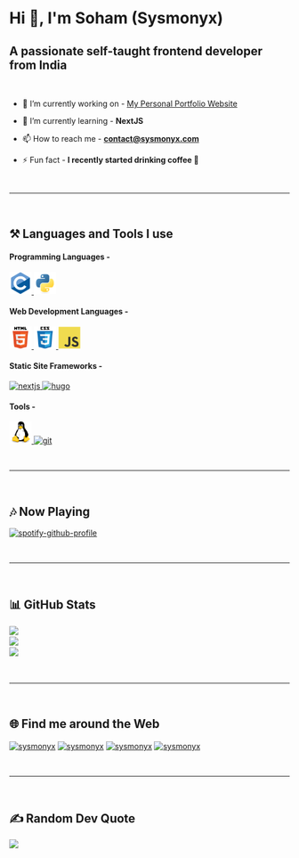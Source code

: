 <!--############################################################################################################################
#    /$$$$$$                                                                                                                    
#   /$$__  $$                                                                                                                   
#  | $$  \__/ /$$   /$$  /$$$$$$$ /$$$$$$/$$$$   /$$$$$$  /$$$$$$$  /$$   /$$ /$$   /$$         # Author:   Soham Ray [Sysmonyx]
#  |  $$$$$$ | $$  | $$ /$$_____/| $$_  $$_  $$ /$$__  $$| $$__  $$| $$  | $$|  $$ /$$/                                         
#   \____  $$| $$  | $$|  $$$$$$ | $$ \ $$ \ $$| $$  \ $$| $$  \ $$| $$  | $$ \  $$$$/          # Website:  https://sysmonyx.com
#   /$$  \ $$| $$  | $$ \____  $$| $$ | $$ | $$| $$  | $$| $$  | $$| $$  | $$  >$$  $$                                          
#  |  $$$$$$/|  $$$$$$$ /$$$$$$$/| $$ | $$ | $$|  $$$$$$/| $$  | $$|  $$$$$$$ /$$/\  $$         # Email:    contact@sysmonyx.com
#   \______/  \____  $$|_______/ |__/ |__/ |__/ \______/ |__/  |__/ \____  $$|__/  \__/                                         
#             /$$  | $$                                             /$$  | $$                                                   
#            |  $$$$$$/                                            |  $$$$$$/                                                   
#             \______/                                              \______/                                                    
################################################################################################################################
#   Description:    My GitHub profile README.
#
#############################################################################################################################-->
#   Hi 👋, I'm Soham (Sysmonyx)

##  A passionate self-taught frontend developer from India

<br>

- 🔭 I’m currently working on - [My Personal Portfolio Website](https://sysmonyx.com)

- 🌱 I’m currently learning - **NextJS**

- 📫 How to reach me - **contact@sysmonyx.com**

- ⚡ Fun fact - **I recently started drinking coffee 🙂**

<br>

---

<br>

##  ⚒️ Languages and Tools I use

<p>
<h4>Programming Languages -</h4>
<a href="https://www.cprogramming.com/" target="_blank" rel="noreferrer"> <img src="https://raw.githubusercontent.com/devicons/devicon/master/icons/c/c-original.svg" alt="c" width="40" height="40"/> </a>
<a href="https://www.python.org" target="_blank" rel="noreferrer"> <img src="https://raw.githubusercontent.com/devicons/devicon/master/icons/python/python-original.svg" alt="python" width="40" height="40"/> </a>

<h4>Web Development Languages -</h4>
<a href="https://www.w3.org/html/" target="_blank" rel="noreferrer"> <img src="https://raw.githubusercontent.com/devicons/devicon/master/icons/html5/html5-original-wordmark.svg" alt="html5" width="40" height="40"/> </a>
<a href="https://www.w3schools.com/css/" target="_blank" rel="noreferrer"> <img src="https://raw.githubusercontent.com/devicons/devicon/master/icons/css3/css3-original-wordmark.svg" alt="css3" width="40" height="40"/> </a>
<a href="https://developer.mozilla.org/en-US/docs/Web/JavaScript" target="_blank" rel="noreferrer"> <img src="https://raw.githubusercontent.com/devicons/devicon/master/icons/javascript/javascript-original.svg" alt="javascript" width="40" height="40"/> </a>

<h4>Static Site Frameworks -</h4>
<a href="https://nextjs.org/" target="_blank" rel="noreferrer"> <img src="https://cdn.worldvectorlogo.com/logos/nextjs-2.svg" alt="nextjs" width="40" height="40"/> </a>
<a href="https://gohugo.io/" target="_blank" rel="noreferrer"> <img src="https://api.iconify.design/logos-hugo.svg" alt="hugo" width="40" height="40"/> </a>

<h4>Tools -</h4>
<a href="https://www.linux.org/" target="_blank" rel="noreferrer"> <img src="https://raw.githubusercontent.com/devicons/devicon/master/icons/linux/linux-original.svg" alt="linux" width="40" height="40"/> </a>
<a href="https://git-scm.com/" target="_blank" rel="noreferrer"> <img src="https://www.vectorlogo.zone/logos/git-scm/git-scm-icon.svg" alt="git" width="40" height="40"/> </a>
</p>

<br>

---

<br>

##  🎶 Now Playing

[![spotify-github-profile](https://spotify-github-profile.vercel.app/api/view?uid=31nwrtlc45joffe3nyiis5jywqza&cover_image=true&theme=default&bar_color=53b14f&bar_color_cover=false)](https://spotify-github-profile.vercel.app/api/view?uid=31nwrtlc45joffe3nyiis5jywqza&redirect=true)

<br>

---

<br>

##  📊 GitHub Stats
![](https://github-readme-stats.vercel.app/api?username=sysmonyx&theme=radical&hide_border=false&include_all_commits=true&count_private=true)<br/>
![](https://github-readme-streak-stats.herokuapp.com/?user=sysmonyx&theme=radical&hide_border=false)<br/>
![](https://github-readme-stats.vercel.app/api/top-langs/?username=sysmonyx&theme=radical&hide_border=false&include_all_commits=true&count_private=true&layout=compact)

<br>

---

<br>

##  🌐 Find me around the Web

<p>
<a href="https://twitter.com/sysmonyx" target="blank"><img align="center" src="https://raw.githubusercontent.com/rahuldkjain/github-profile-readme-generator/master/src/images/icons/Social/twitter.svg" alt="sysmonyx" height="30" width="40" /></a>
<a href="https://fb.com/sysmonyx" target="blank"><img align="center" src="https://raw.githubusercontent.com/rahuldkjain/github-profile-readme-generator/master/src/images/icons/Social/facebook.svg" alt="sysmonyx" height="30" width="40" /></a>
<a href="https://instagram.com/sysmonyx" target="blank"><img align="center" src="https://raw.githubusercontent.com/rahuldkjain/github-profile-readme-generator/master/src/images/icons/Social/instagram.svg" alt="sysmonyx" height="30" width="40" /></a>
<a href="https://reddit.com/user/sysmonyx" target="blank"><img align="center" src="https://raw.githubusercontent.com/rahuldkjain/github-profile-readme-generator/master/src/images/icons/Social/reddit.svg" alt="sysmonyx" height="30" width="40" /></a>
</p>

<br>

---

<br>

##  ✍️ Random Dev Quote
![](https://quotes-github-readme.vercel.app/api?type=horizontal&theme=radical)

<br>

<!--#########################################################################################################################-->